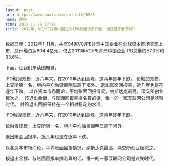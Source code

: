 ```yaml
---
layout: post
url: https://www.huxiu.com/article/6528
name: 虎嗅
time: 2012-11-29 17:55
title: 2012年，VC/PE背景中国企业IPO数据很不好看，但还是来看下吧！
---
```

数据显示：2012年1-11月，共有94家VC/PE背景中国企业在全球资本市场实现上市，总计融资达604.4亿元，仅占2011年VC/PE背景中国企业IPO总量的57.0%和33.6%。

下面，让我们来读图概览。

IPO融资规模，近六年来，在2010年达到高峰，这两年逐年下跌。 论融资规模，上交所第一名，境内平均融资额明显高于境外。 退出账面回报率，近几年也是在逐年下跌。 以各资本市场而论，平均账面回报情况，纳斯达克最高，深交所创业板次之。 按退出金额、与账面回报率排名算的话，惟一的一家互联网公司是欢聚时代。 并购退出回报保持在一个相对稳定的水准。

IPO融资规模，近六年来，在2010年达到高峰，这两年逐年下跌。

论融资规模，上交所第一名，境内平均融资额明显高于境外。

退出账面回报率，近几年也是在逐年下跌。

以各资本市场而论，平均账面回报情况，纳斯达克最高，深交所创业板次之。

按退出金额、与账面回报率排名算的话，惟一的一家互联网公司是欢聚时代。

